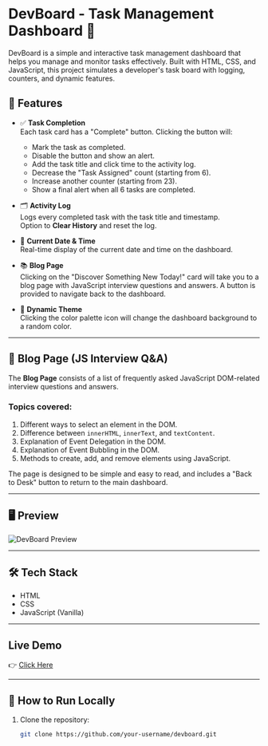 # DevBoard - Task Management Dashboard 🚀

DevBoard is a simple and interactive task management dashboard that helps you manage and monitor tasks effectively. Built with HTML, CSS, and JavaScript, this project simulates a developer's task board with logging, counters, and dynamic features.

## 🌟 Features

- ✅ **Task Completion**  
  Each task card has a "Complete" button. Clicking the button will:
  - Mark the task as completed.
  - Disable the button and show an alert.
  - Add the task title and click time to the activity log.
  - Decrease the "Task Assigned" count (starting from 6).
  - Increase another counter (starting from 23).
  - Show a final alert when all 6 tasks are completed.

- 🗂 **Activity Log**  
  Logs every completed task with the task title and timestamp.  
  Option to **Clear History** and reset the log.

- 📅 **Current Date & Time**  
  Real-time display of the current date and time on the dashboard.

- 📚 **Blog Page**  
  Clicking on the "Discover Something New Today!" card will take you to a blog page with JavaScript interview questions and answers. A button is provided to navigate back to the dashboard.

- 🎨 **Dynamic Theme**  
  Clicking the color palette icon will change the dashboard background to a random color.

---

## 📖 Blog Page (JS Interview Q&A)

The **Blog Page** consists of a list of frequently asked JavaScript DOM-related interview questions and answers.

### Topics covered:
1. Different ways to select an element in the DOM.
2. Difference between `innerHTML`, `innerText`, and `textContent`.
3. Explanation of Event Delegation in the DOM.
4. Explanation of Event Bubbling in the DOM.
5. Methods to create, add, and remove elements using JavaScript.

The page is designed to be simple and easy to read, and includes a "Back to Desk" button to return to the main dashboard.

---

## 🖥️ Preview

![DevBoard Preview](./preview.jpeg)

---

## 🛠️ Tech Stack
- HTML
- CSS
- JavaScript (Vanilla)

---

## Live Demo
👉 [Click Here](https://nitaisutradhar.github.io/DevBoard/)

---

## 🚀 How to Run Locally

1. Clone the repository:
   ```bash
   git clone https://github.com/your-username/devboard.git

